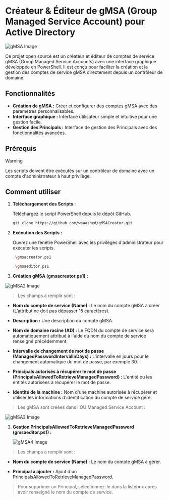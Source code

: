 # Créateur & Éditeur de gMSA (Group Managed Service Account) pour Active Directory

![gMSA Image](https://i.postimg.cc/TP7RPQf8/logogmsa.jpg) <!-- Remplacer ce lien par une image pertinente pour le projet -->

Ce projet open source est un créateur et éditeur de comptes de service gMSA (Group Managed Service Accounts) avec une interface graphique développée en PowerShell. Il est conçu pour faciliter la création et la gestion des comptes de service gMSA directement depuis un contrôleur de domaine.

## Fonctionnalités

- **Création de gMSA :** Créer et configurer des comptes gMSA avec des paramètres personnalisables.
- **Interface graphique :** Interface utilisateur simple et intuitive pour une gestion facile.
- **Gestion des Principals :** Interface de gestion des Principals avec des fonctionnalités avancées.

## Prérequis

> [!WARNING]
> Les scripts doivent être exécutés sur un contrôleur de domaine avec un compte d'administrateur à haut privilège.

## Comment utiliser

1. **Téléchargement des Scripts :**

   Téléchargez le script PowerShell depuis le dépôt GitHub.

   ```bash
   git clone https://github.com/waaashed/gMSACreator.git

2. **Exécution des Scripts :**

   Ouvrez une fenêtre PowerShell avec les privilèges d'administrateur pour exécuter les scripts.

   ```bash
   .\gmsacreator.ps1
   ```

   ```bash
   .\gmsaeditor.ps1

2. **Création gMSA (gmsacreator.ps1) :**

![gMSA2 Image](https://i.postimg.cc/7ZRsYTds/Capture.png)


> Les champs à remplir sont :

- **Nom du compte de service (Name) :** Le nom du compte gMSA à créer (L’attribut ne doit pas dépasser 15 caractères).

- **Description :** Une description du compte gMSA.

- **Nom de domaine racine (AD) :** Le FQDN du compte de service sera automatiquement attribué à l'aide du nom du compte de service renseigné précédemment.

- **Intervalle de changement de mot de passe (ManagedPasswordIntervalInDays) :** L'intervalle en jours pour le changement automatique du mot de passe, par exemple 30.

- **Principals autorisés à récupérer le mot de passe (PrincipalsAllowedToRetrieveManagedPassword) :** L'entité ou les entités autorisées à récupérer le mot de passe. 

- **Identité de la machine :** Nom d'une machine autorisée à récupérer et utiliser les informations d'identification du compte de service géré.

> Les gMSA sont créées dans l'OU Managed Service Account : 

![gMSA3 Image](https://i0.wp.com/azurecloudai.blog/wp-content/uploads/2024/01/6acaf-image-38.png)

3. **Gestion PrincipalsAllowedToRetrieveManagedPassword (gmsaeditor.ps1) :**

   ![gMSA4 Image](https://i.postimg.cc/WbbLCyNW/Capture.png)
   

> Les champs à remplir sont :

- **Nom du compte de service (Name) :** Le nom du compte gMSA à gérer.

- **Principal à ajouter :** Ajout d'un PrincipalsAllowedToRetrieveManagedPassword.
  

> Pour supprimer un Principal, sélectionnez-le dans la listebox après avoir renseigné le nom du compte de service.


